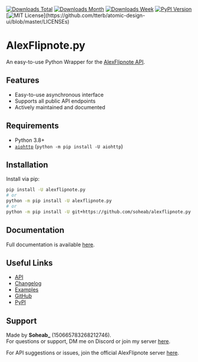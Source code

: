 [![Downloads Total](https://pepy.tech/badge/alexflipnote-py)](https://pepy.tech/project/alexflipnote-py)
[![Downloads Month](https://pepy.tech/badge/alexflipnote-py/month)](https://pepy.tech/project/alexflipnote-py)
[![Downloads Week](https://pepy.tech/badge/alexflipnote-py/week)](https://pepy.tech/project/alexflipnote-py)
[![PyPI Version](https://img.shields.io/pypi/v/alexflipnote.py.svg)](https://pypi.python.org/pypi/alexflipnote.py/)
[![MIT License](https://img.shields.io/apm/l/atomic-design-ui.svg?)](https://github.com/tterb/atomic-design-ui/blob/master/LICENSEs)

# AlexFlipnote.py

An easy-to-use Python Wrapper for the [AlexFlipnote API][base_url].

## Features

- Easy-to-use asynchronous interface
- Supports all public API endpoints
- Actively maintained and documented

## Requirements

- Python 3.8+
- [`aiohttp`](https://pypi.org/project/aiohttp/) (`python -m pip install -U aiohttp`)

## Installation

Install via pip:

```sh
pip install -U alexflipnote.py
# or
python -m pip install -U alexflipnote.py
# or
python -m pip install -U git+https://github.com/soheab/alexflipnote.py
```

## Documentation

Full documentation is available [here][docs].

## Useful Links

- [API][base_url]
- [Changelog][changelog]
- [Examples][examples]
- [GitHub][github]
- [PyPI][pypi]

## Support

Made by **Soheab_** (150665783268212746).   
For questions or support, DM me on Discord or join my server [here][discord_mine].

For API suggestions or issues, join the official AlexFlipnote server [here][discord_alexflipnote].

[docs]: start-docs.md
[changelog]: https://github.com/Soheab/alexflipnote.py/blob/master/changelog.md
[examples]: start-docs.md#examples
[base_url]: https://api.alexflipnote.dev
[github]: https://github.com/Soheab/alexflipnote.py
[pypi]: https://pypi.org/project/alexflipnote.py/
[discord_alexflipnote]: https://discord.gg/Alexflipnote
[discord_mine]: https://discord.gg/yCzcfju
